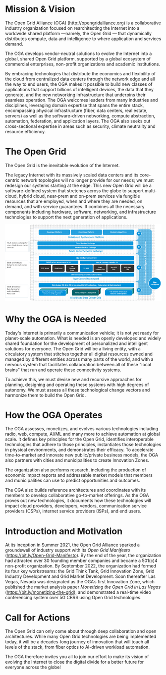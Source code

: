 # Mission & Vision

The Open Grid Alliance (OGA) (http://opengridalliance.org) is a collaborative industry organization
focused on rearchitecting the Internet into a worldwide shared platform —namely, the Open Grid —
that dynamically distributes compute, data and intelligence to where application and services demand.

The OGA develops vendor-neutral solutions to evolve the Internet into a global, shared Open Grid platform,
supported by a global ecosystem of commercial enterprises, non-profit organizations and academic institutions.

By embracing technologies that distribute the economics and flexibility of the cloud
from centralized data centers through the network edge and all the way to end users,
the OGA makes it possible to build new classes of applications
that support billions of intelligent devices, the data that they generate,
and the new networking infrastructure that underpins their seamless operation.
The OGA welcomes leaders from many industries and disciplines,
leveraging domain expertise that spans the entire stack,
encompassing physical infrastructure (fiber, data centers, real estate, servers)
as well as the software-driven networking, compute abstraction, automation,
federation, and application layers.
The OGA also seeks out cross-sectional expertise in areas such as security, climate neutrality and resource efficiency.

# The Open Grid

The Open Grid is the inevitable evolution of the Internet.

The legacy Internet with its massively scaled data centers and its core-centric network topologies will no longer provide for our needs;
we must redesign our systems starting at the edge.
This new Open Grid will be a software-defined system
that stretches across the globe to support multi-cloud, hybrid cloud, near-prem and on-prem services
via fungible resources that are employed, when and where they are needed, on demand, and with service guarantees.
It combines all the necessary components including hardware, software, networking, and infrastructure technologies
to support the next generation of applications.

![High-level illustration of the Grid and its key features.](Grid_highlevel_illustration.png)

# Why the OGA is Needed

Today's Internet is primarily a communication vehicle; it is not yet ready for planet-scale automation.
What is needed is an openly developed and widely shared foundation for the development of personalized and intelligent solutions for everyone.
The Open Grid will be a living entity, with a circulatory system that stitches together all digital resources owned and managed by different entities
across many parts of the world,
and with a nervous system that facilitates collaboration between
all of these "local brains" that run and operate these connectivity systems.

To achieve this, we must devise new and recursive approaches
for planning, designing and operating these systems with high degrees of autonomy.
We must assess all these technological change vectors and harmonize them to build the Open Grid.

# How the OGA Operates

The OGA assesses, monetizes, and evolves
various technologies including radio, web, compute, AI/ML and many more to achieve automation at global scale.
It defines key principles for the Open Grid,
identifies interoperable technologies that adhere to those principles,
instantiates those technologies in physical environments, and demonstrates their efficacy.
To accelerate time-to-market and innovate new public/private business models,
the OGA also partners with cities and municipalities to create Innovation Zones.

The organization also performs research,
including the production of economic impact reports
and addressable market models that members and municipalities can use
to predict opportunities and outcomes.

The OGA also builds reference architectures
and coordinates with its members to develop collaborative go-to-market offerings.
As the OGA proves out new technologies,
it documents how these technologies will impact cloud providers, developers,
vendors, communication service providers (CSPs), internet service providers (ISPs), and end users.

# Introduction and Motivation

At its inception in Summer 2021,
the Open Grid Alliance sparked a groundswell of industry support
with its *Open Grid Manifesto* (https://bit.ly/Open-Grid-Manifesto).
By the end of the year, the organization had attracted over 30 founding member companies
and became a 501(c)4 non-profit organization.
By September 2022, the organization had formed its four key workstreams:
the Grid Think Tank, Grid Innovation Zone, Grid Industry Development and Grid Market Development.
Soon thereafter Las Vegas, Nevada was designated as the OGA’s first Innovation Zone,
which published the market analysis paper *Monetizing the Open Grid in Las Vegas* (https://bit.ly/monetizing-the-grid),
and demonstrated a real-time video conferencing system over 5G CBRS using Open Grid technologies.

# Call for Actions

The Open Grid can only come about through deep collaboration and open architectures.
While many Open Grid technologies are being implemented today,
it will be a decades-long journey of innovation that will touch all levels of the stack,
from fiber optics to AI-driven workload automation.

The OGA therefore invites you all to join our effort to make its vision of evolving the Internet
to close the digital divide for a better future for everyone across the globe!
